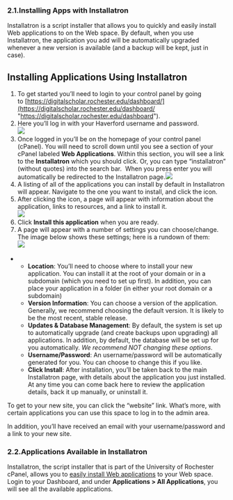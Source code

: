 ### 2.1.Installing Apps with Installatron #

Installatron is a script installer that allows you to quickly and easily install Web applications to on the Web space. By default, when you use Installatron, the application you add will be automatically upgraded whenever a new version is available (and a backup will be kept, just in case).

Installing Applications Using Installatron
------------------------------------------

1.  To get started you’ll need to login to your control panel by going to [https://digitalscholar.rochester.edu/dashboard/](https://digitalscholar.rochester.edu/dashboard/ "https://digitalscholar.rochester.edu/dashboard").
2.  Here you’ll log in with your Haverford username and password.  
    ![](http://www.stateu.org/docs/wp-content/uploads/2018/03/login.png)
3.  Once logged in you’ll be on the homepage of your control panel (cPanel). You will need to scroll down until you see a section of your cPanel labeled **Web Applications**. Within this section, you will see a link to the **Installatron** which you should click. Or, you can type “installatron” (without quotes) into the search bar.  When you press enter you will automatically be redirected to the Installatron page.![](http://www.stateu.org/docs/wp-content/uploads/2018/03/9.png)
4.  A listing of all of the applications you can install by default in Installatron will appear. Navigate to the one you want to install, and click the icon.
5.  After clicking the icon, a page will appear with information about the application, links to resources, and a link to install it.  
    ![](http://www.stateu.org/docs/wp-content/uploads/2018/03/10.png)
6.  Click **Install this application** when you are ready.
7.  A page will appear with a number of settings you can choose/change. The image below shows these settings; here is a rundown of them:  
    ![](http://www.stateu.org/docs/wp-content/uploads/2018/03/11.png)

*   *   **Location**: You’ll need to choose where to install your new application. You can install it at the root of your domain or in a subdomain (which you need to set up first). In addition, you can place your application in a folder (in either your root domain or a subdomain)
    *   **Version Information**: You can choose a version of the application. Generally, we recommend choosing the default version. It is likely to be the most recent, stable release.
    *   **Updates & Database Management**: By default, the system is set up to automatically upgrade (and create backups upon upgrading) all applications. In addition, by default, the database will be set up for you automatically. _We recommend NOT changing these options_.
    *   **Username/Password**: An username/password will be automatically generated for you. You can choose to change this if you like.
    *   **Click Install**: After installation, you’ll be taken back to the main Installatron page, with details about the application you just installed. At any time you can come back here to review the application details, back it up manually, or uninstall it.

To get to your new site, you can click the “website” link. What’s more, with certain applications you can use this space to log in to the admin area.

In addition, you’ll have received an email with your username/password and a link to your new site.

[comment]: # (feedback link here)

### 2.2.Applications Available in Installatron #

Installatron, the script installer that is part of the University of Rochester cPanel, allows you to [easily install Web applications](http://stateu.org/docs/uncategorized/installing-applications-with-installatron/ "https://digitalscholar.rochester.edu/support/cpanel/installing-applications") to your Web space.  Login to your Dashboard, and under **Applications > All Applications**, you will see all the available applications.
